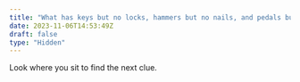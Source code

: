 ```yaml
---
title: "What has keys but no locks, hammers but no nails, and pedals but is not a bicycle."
date: 2023-11-06T14:53:49Z
draft: false
type: "Hidden"
---
```


Look where you sit to find the next clue.